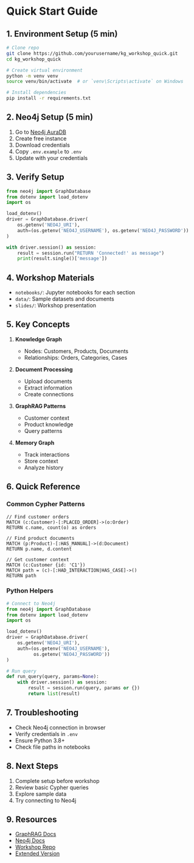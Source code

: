 # Quick Start Guide

## 1. Environment Setup (5 min)
```bash
# Clone repo
git clone https://github.com/yourusername/kg_workshop_quick.git
cd kg_workshop_quick

# Create virtual environment
python -m venv venv
source venv/bin/activate  # or `venv\Scripts\activate` on Windows

# Install dependencies
pip install -r requirements.txt
```

## 2. Neo4j Setup (5 min)
1. Go to [Neo4j AuraDB](https://neo4j.com/cloud/aura-free/)
2. Create free instance
3. Download credentials
4. Copy `.env.example` to `.env`
5. Update with your credentials

## 3. Verify Setup
```python
from neo4j import GraphDatabase
from dotenv import load_dotenv
import os

load_dotenv()
driver = GraphDatabase.driver(
    os.getenv('NEO4J_URI'),
    auth=(os.getenv('NEO4J_USERNAME'), os.getenv('NEO4J_PASSWORD'))
)

with driver.session() as session:
    result = session.run("RETURN 'Connected!' as message")
    print(result.single()['message'])
```

## 4. Workshop Materials
- `notebooks/`: Jupyter notebooks for each section
- `data/`: Sample datasets and documents
- `slides/`: Workshop presentation

## 5. Key Concepts
1. **Knowledge Graph**
   - Nodes: Customers, Products, Documents
   - Relationships: Orders, Categories, Cases

2. **Document Processing**
   - Upload documents
   - Extract information
   - Create connections

3. **GraphRAG Patterns**
   - Customer context
   - Product knowledge
   - Query patterns

4. **Memory Graph**
   - Track interactions
   - Store context
   - Analyze history

## 6. Quick Reference

### Common Cypher Patterns
```cypher
// Find customer orders
MATCH (c:Customer)-[:PLACED_ORDER]->(o:Order)
RETURN c.name, count(o) as orders

// Find product documents
MATCH (p:Product)-[:HAS_MANUAL]->(d:Document)
RETURN p.name, d.content

// Get customer context
MATCH (c:Customer {id: 'C1'})
MATCH path = (c)-[:HAD_INTERACTION|HAS_CASE]->()
RETURN path
```

### Python Helpers
```python
# Connect to Neo4j
from neo4j import GraphDatabase
from dotenv import load_dotenv
import os

load_dotenv()
driver = GraphDatabase.driver(
    os.getenv('NEO4J_URI'),
    auth=(os.getenv('NEO4J_USERNAME'), 
          os.getenv('NEO4J_PASSWORD'))
)

# Run query
def run_query(query, params=None):
    with driver.session() as session:
        result = session.run(query, params or {})
        return list(result)
```

## 7. Troubleshooting
- Check Neo4j connection in browser
- Verify credentials in `.env`
- Ensure Python 3.8+
- Check file paths in notebooks

## 8. Next Steps
1. Complete setup before workshop
2. Review basic Cypher queries
3. Explore sample data
4. Try connecting to Neo4j

## 9. Resources
- [GraphRAG Docs](https://graphrag.com)
- [Neo4j Docs](https://neo4j.com/docs/)
- [Workshop Repo](https://github.com/...)
- [Extended Version](https://github.com/...)
